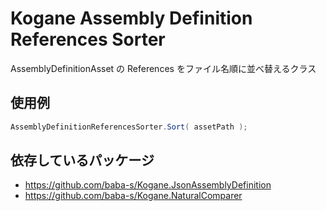 # Kogane Assembly Definition References Sorter

AssemblyDefinitionAsset の References をファイル名順に並べ替えるクラス

## 使用例

```csharp
AssemblyDefinitionReferencesSorter.Sort( assetPath );
```

## 依存しているパッケージ

* https://github.com/baba-s/Kogane.JsonAssemblyDefinition
* https://github.com/baba-s/Kogane.NaturalComparer
